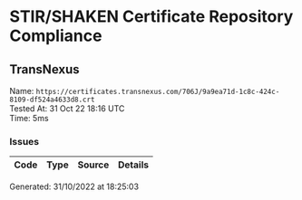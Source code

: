 # STIR/SHAKEN Certificate Repository Compliance

## TransNexus

Name: `https://certificates.transnexus.com/706J/9a9ea71d-1c8c-424c-8109-df524a4633d8.crt`\
Tested At: 31 Oct 22 18:16 UTC\
Time: 5ms

### Issues

| Code | Type | Source | Details |
|------|------|--------|---------|

Generated: 31/10/2022 at 18:25:03